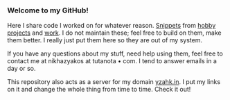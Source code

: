 ### Welcome to my GitHub!

Here I share code I worked on for whatever reason. [Snippets](https://github.com/akosnikhazy/snippets) from [hobby projects](https://github.com/akosnikhazy/self-contained-encrypter1.1) and [work](https://github.com/akosnikhazy/Android-Google-Maps-Custom-Pathfinder). I do not maintain these; feel free to build on them, make them better. I really just put them here so they are out of my system.

If you have any questions about my stuff, need help using them, feel free to contact me at nikhazyakos at tutanota • com. I tend to answer emails in a day or so.

This repository also acts as a server for my domain [yzahk.in](https://yzahk.in). I put my links on it and change the whole thing from time to time. Check it out!


<!--
**akosnikhazy/akosnikhazy** is a ✨ _special_ ✨ repository because its `README.md` (this file) appears on your GitHub profile.

Here are some ideas to get you started:

- 🔭 I’m currently working on ...
- 🌱 I’m currently learning ...
- 👯 I’m looking to collaborate on ...
- 🤔 I’m looking for help with ...
- 💬 Ask me about ...
- 📫 How to reach me: ...
- 😄 Pronouns: ...
- ⚡ Fun fact: ...
-->
